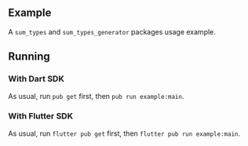 ## Example

A `sum_types` and `sum_types_generator` packages usage example.

## Running

### With Dart SDK

As usual, run `pub get` first, then `pub run example:main`.

### With Flutter SDK

As usual, run `flutter pub get` first, then `flutter pub run example:main`.
